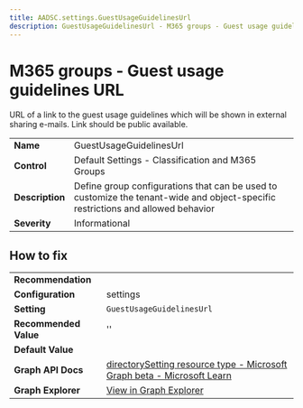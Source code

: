 ```yaml
---
title: AADSC.settings.GuestUsageGuidelinesUrl
description: GuestUsageGuidelinesUrl - M365 groups - Guest usage guidelines URL
---
```


# M365 groups - Guest usage guidelines URL

URL of a link to the guest usage guidelines which will be shown in external sharing e-mails. Link should be public available.

| | |
|-|-|
| **Name** | GuestUsageGuidelinesUrl |
| **Control** | Default Settings - Classification and M365 Groups |
| **Description** | Define group configurations that can be used to customize the tenant-wide and object-specific restrictions and allowed behavior |
| **Severity** | Informational |

## How to fix
| | |
|-|-|
| **Recommendation** |  |
| **Configuration** | settings |
| **Setting** | `GuestUsageGuidelinesUrl` |
| **Recommended Value** | '' |
| **Default Value** |  |
| **Graph API Docs** | [directorySetting resource type - Microsoft Graph beta - Microsoft Learn](https://learn.microsoft.com/en-us/graph/api/resources/directorysetting) |
| **Graph Explorer** | [View in Graph Explorer](https://developer.microsoft.com/en-us/graph/graph-explorer?request=settings&method=GET&version=beta&GraphUrl=https://graph.microsoft.com) |



